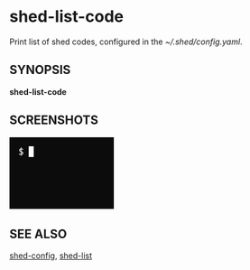 # shed-list-code

Print list of shed codes, configured in the _~/.shed/config.yaml_.

## SYNOPSIS

**shed-list-code**

## SCREENSHOTS

![shed-list-code](shed-list-code.gif "shed-list-code")

## SEE ALSO

[shed-config](shed-config.md), [shed-list](shed-list.md)
